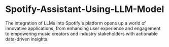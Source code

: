 # Spotify-Assistant-Using-LLM-Model
The integration of LLMs into Spotify's platform opens up a world of innovative applications, from enhancing user experience and engagement to empowering music creators and industry stakeholders with actionable data-driven insights.
